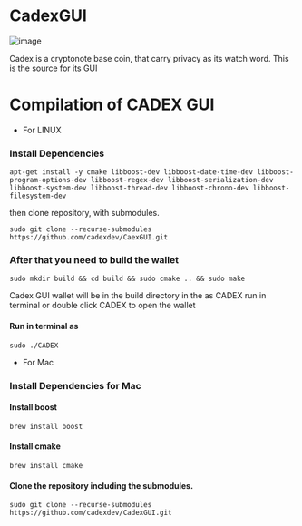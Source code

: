 # CadexGUI

![image](https://i.imgur.com/19HrseK.png)

Cadex is a cryptonote base coin, that carry privacy as its watch word. This is the source for its GUI
# Compilation of CADEX GUI 
* For LINUX 
### Install Dependencies
```
apt-get install -y cmake libboost-dev libboost-date-time-dev libboost-program-options-dev libboost-regex-dev libboost-serialization-dev libboost-system-dev libboost-thread-dev libboost-chrono-dev libboost-filesystem-dev
```

then clone repository, with submodules.
```
sudo git clone --recurse-submodules https://github.com/cadexdev/CaexGUI.git
```
### After that you need to build the wallet
```
sudo mkdir build && cd build && sudo cmake .. && sudo make
```
Cadex GUI wallet will be in the build directory in the as CADEX run in terminal or double click CADEX to open the wallet
#### Run in terminal as 
```
sudo ./CADEX
```

* For Mac 
### Install Dependencies for Mac 
#### Install boost
```
brew install boost
```
#### Install cmake
```
brew install cmake

```
#### Clone the repository including the submodules.
```
sudo git clone --recurse-submodules https://github.com/cadexdev/CadexGUI.git
```


